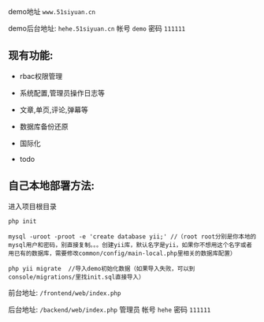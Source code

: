 demo地址 `www.51siyuan.cn`

demo后台地址: `hehe.51siyuan.cn`  帐号 `demo` 密码 `111111`

## 现有功能:

* rbac权限管理

* 系统配置,管理员操作日志等

* 文章,单页,评论,弹幕等

* 数据库备份还原

* 国际化

* todo

## 自己本地部署方法:

进入项目根目录

```
php init

mysql -uroot -proot -e 'create database yii;' //（root root分别是你本地的mysql用户和密码，别直接复制。。。创建yii库，默认名字是yii，如果你不想用这个名字或者用已有的数据库，需要修改common/config/main-local.php里相关的数据库配置）

php yii migrate  //导入demo初始化数据（如果导入失败，可以到console/migrations/里找init.sql直接导入）
```


前台地址: `/frontend/web/index.php`

后台地址: `/backend/web/index.php` 管理员 帐号 `hehe` 密码 `111111`

